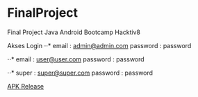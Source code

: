# FinalProject
Final Project Java Android Bootcamp Hacktiv8

Akses Login
⋅⋅* email : admin@admin.com
password : password

⋅⋅* email : user@user.com
password : password

⋅⋅* super : super@super.com
password : password


[APK Release](https://github.com/ngurahmaharta/FinalProject/blob/main/app/release/app-release.apk)
